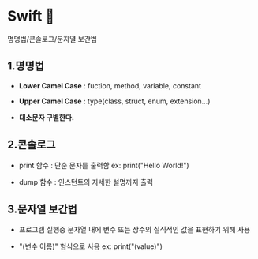 # Swift 🦩

명명법/콘솔로그/문자열 보간법

1.명명법
   -

   + **Lower Camel Case** : fuction, method, variable, constant
   
   + **Upper Camel Case** : type(class, struct, enum, extension…)

   + **대소문자 구별한다.**

2.콘솔로그
   -

   + print 함수 : 단순 문자를 출력함 ex: print("Hello World!")
   
   + dump 함수 : 인스턴트의 자세한 설명까지 출력 

3.문자열 보간법 
   -

   + 프로그램 실행중 문자열 내에 변수 또는 상수의 실직적인 값을 표현하기 위해 사용
   
   + "\(변수 이름)" 형식으로 사용  ex: print("\(value)") 
